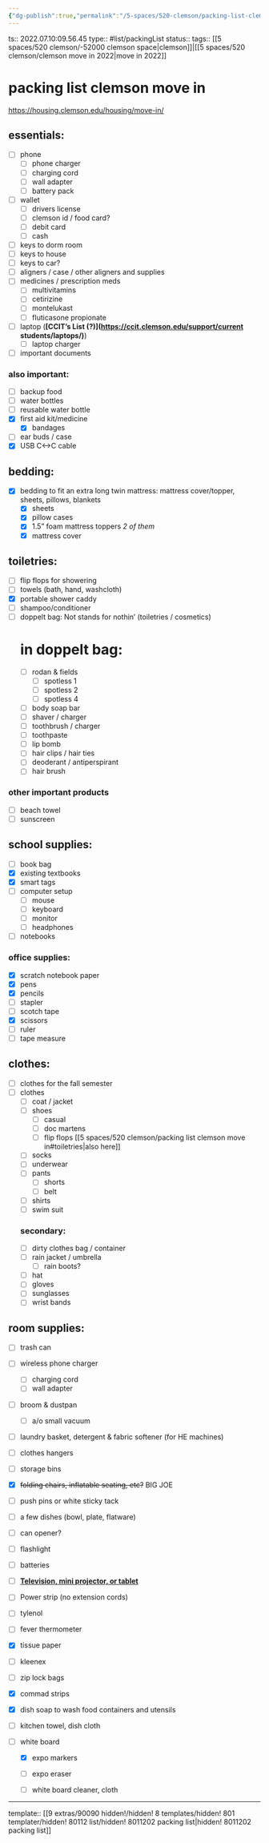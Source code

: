 ```yaml
---
{"dg-publish":true,"permalink":"/5-spaces/520-clemson/packing-list-clemson-move-in/","dgHomeLink":false,"dgPassFrontmatter":false}
---
```


ts:: 2022.07.10:09.56.45
type:: #list/packingList
status:: 
tags:: [[5 spaces/520 clemson/-52000 clemson space|clemson]]|[[5 spaces/520 clemson/clemson move in 2022|move in 2022]]

# packing list clemson move in

https://housing.clemson.edu/housing/move-in/

## essentials:
- [ ] phone
	- [ ] phone charger
	- [ ] charging cord
	- [ ] wall adapter
	- [ ] battery pack
- [ ] wallet
	- [ ] drivers license
	- [ ] clemson id / food card?
	- [ ] debit card
	- [ ] cash
- [ ] keys to dorm room
- [ ] keys to house
- [ ] keys to car?
- [ ] aligners / case / other aligners and supplies
- [ ] medicines / prescription meds
	- [ ] multivitamins
	- [ ] cetirizine
	- [ ] montelukast
	- [ ] fluticasone propionate
- [ ] laptop (**[CCIT’s List (?)](https://ccit.clemson.edu/support/current students/laptops/)**)
	- [ ] laptop charger
- [ ] important documents

### also important:
- [ ] backup food
- [ ] water bottles
- [ ] reusable water bottle
- [x] first aid kit/medicine
	- [x] bandages
- [ ] ear buds / case
- [x] USB C<->C cable

## bedding:
- [x] bedding to fit an extra long twin mattress: mattress cover/topper, sheets, pillows, blankets
	- [x] sheets
	- [x] pillow cases
	- [x] 1.5” foam mattress toppers *2 of them*
	- [x] mattress cover

## toiletries:
- [ ] flip flops for showering
- [ ] towels (bath, hand, washcloth)
- [x] portable shower caddy
- [ ] shampoo/conditioner
- [ ] doppelt bag: Not stands for nothin’ (toiletries / cosmetics)
	# in doppelt bag:
	- [ ] rodan & fields
		- [ ] spotless 1
		- [ ] spotless 2
		- [ ] spotless 4
	- [ ] body soap bar
	- [ ] shaver / charger
	- [ ] toothbrush / charger
	- [ ] toothpaste
	- [ ] lip bomb
	- [ ] hair clips / hair ties
	- [ ] deoderant / antiperspirant
	- [ ] hair brush

### other important products
- [ ] beach towel
- [ ] sunscreen

## school supplies:
- [ ] book bag
- [x] existing textbooks
- [x] smart tags
- [ ] computer setup
	- [ ] mouse
	- [ ] keyboard
	- [ ] monitor
	- [ ] headphones
- [ ] notebooks

 ### office supplies:
- [x] scratch notebook paper
- [x] pens
- [x] pencils
- [ ] stapler
- [ ] scotch tape
- [x] scissors
- [ ] ruler
- [ ] tape measure

## clothes:
- [ ] clothes for the fall semester
- [ ] clothes
	- [ ] coat / jacket
	- [ ] shoes
		- [ ] casual
		- [ ] doc martens
		- [ ] flip flops [[5 spaces/520 clemson/packing list clemson move in#toiletries|also here]]
	- [ ] socks
	- [ ] underwear
	- [ ] pants
		- [ ] shorts
		- [ ] belt
	- [ ] shirts
	- [ ] swim suit
	### secondary:
	- [ ] dirty clothes bag / container
	- [ ] rain jacket / umbrella
		- [ ] rain boots?
	- [ ] hat
	- [ ] gloves
	- [ ] sunglasses
	- [ ] wrist bands

## room supplies:
- [ ] trash can
- [ ] wireless phone charger
	- [ ] charging cord
	- [ ] wall adapter
- [ ] broom & dustpan
	- [ ] a/o small vacuum
- [ ] laundry basket, detergent & fabric softener (for HE machines)
- [ ] clothes hangers
- [ ] storage bins
- [x] ~~folding chairs, inflatable seating, etc?~~ BIG JOE
- [ ] push pins or white sticky tack
- [ ] a few dishes (bowl, plate, flatware)
- [ ] can opener?
- [ ] flashlight
- [ ] batteries
- [ ] **[Television, mini projector, or tablet](https://housing.clemson.edu/housing/resources/tech/)**
- [ ] Power strip (no extension cords)

- [ ] tylenol
- [ ] fever thermometer
- [x] tissue paper
- [ ] kleenex
- [ ] zip lock bags
- [x] commad strips
- [x] dish soap to wash food containers and utensils
- [ ] kitchen towel, dish cloth
- [ ] white board
	- [x] expo markers
	- [ ] expo eraser
	- [ ] white board cleaner, cloth



---
template:: [[9 extras/90090 hidden!/hidden! 8 templates/hidden! 801 templater/hidden! 80112 list/hidden! 8011202 packing list|hidden! 8011202 packing list]]
